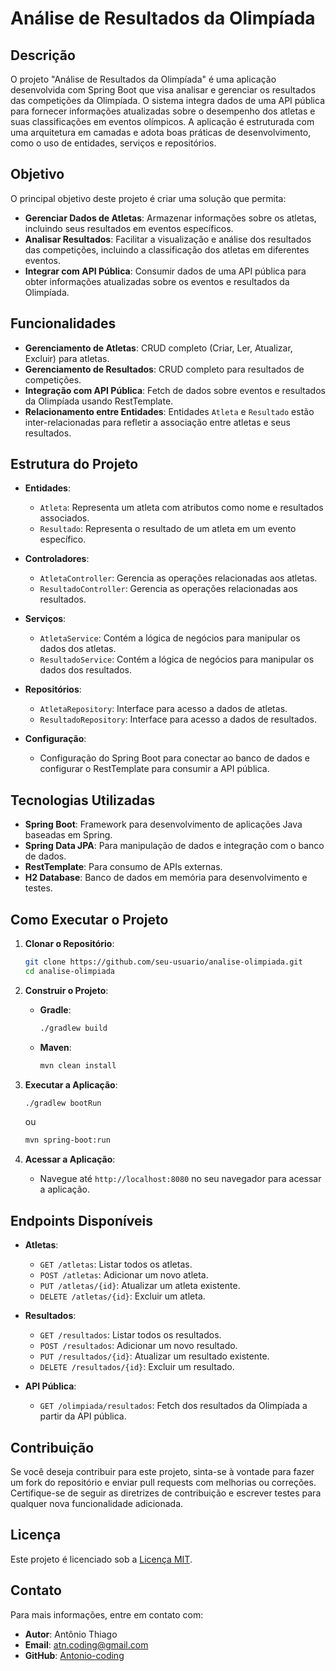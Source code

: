 # Análise de Resultados da Olimpíada

## Descrição

O projeto "Análise de Resultados da Olimpíada" é uma aplicação desenvolvida com Spring Boot que visa analisar e gerenciar os resultados das competições da Olimpíada. O sistema integra dados de uma API pública para fornecer informações atualizadas sobre o desempenho dos atletas e suas classificações em eventos olímpicos. A aplicação é estruturada com uma arquitetura em camadas e adota boas práticas de desenvolvimento, como o uso de entidades, serviços e repositórios.

## Objetivo

O principal objetivo deste projeto é criar uma solução que permita:
- **Gerenciar Dados de Atletas**: Armazenar informações sobre os atletas, incluindo seus resultados em eventos específicos.
- **Analisar Resultados**: Facilitar a visualização e análise dos resultados das competições, incluindo a classificação dos atletas em diferentes eventos.
- **Integrar com API Pública**: Consumir dados de uma API pública para obter informações atualizadas sobre os eventos e resultados da Olimpíada.

## Funcionalidades

- **Gerenciamento de Atletas**: CRUD completo (Criar, Ler, Atualizar, Excluir) para atletas.
- **Gerenciamento de Resultados**: CRUD completo para resultados de competições.
- **Integração com API Pública**: Fetch de dados sobre eventos e resultados da Olimpíada usando RestTemplate.
- **Relacionamento entre Entidades**: Entidades `Atleta` e `Resultado` estão inter-relacionadas para refletir a associação entre atletas e seus resultados.

## Estrutura do Projeto

- **Entidades**:
  - `Atleta`: Representa um atleta com atributos como nome e resultados associados.
  - `Resultado`: Representa o resultado de um atleta em um evento específico.

- **Controladores**:
  - `AtletaController`: Gerencia as operações relacionadas aos atletas.
  - `ResultadoController`: Gerencia as operações relacionadas aos resultados.

- **Serviços**:
  - `AtletaService`: Contém a lógica de negócios para manipular os dados dos atletas.
  - `ResultadoService`: Contém a lógica de negócios para manipular os dados dos resultados.

- **Repositórios**:
  - `AtletaRepository`: Interface para acesso a dados de atletas.
  - `ResultadoRepository`: Interface para acesso a dados de resultados.

- **Configuração**:
  - Configuração do Spring Boot para conectar ao banco de dados e configurar o RestTemplate para consumir a API pública.

## Tecnologias Utilizadas

- **Spring Boot**: Framework para desenvolvimento de aplicações Java baseadas em Spring.
- **Spring Data JPA**: Para manipulação de dados e integração com o banco de dados.
- **RestTemplate**: Para consumo de APIs externas.
- **H2 Database**: Banco de dados em memória para desenvolvimento e testes.

## Como Executar o Projeto

1. **Clonar o Repositório**:
   ```bash
   git clone https://github.com/seu-usuario/analise-olimpiada.git
   cd analise-olimpiada
   ```

2. **Construir o Projeto**:
   - **Gradle**:
     ```bash
     ./gradlew build
     ```
   - **Maven**:
     ```bash
     mvn clean install
     ```

3. **Executar a Aplicação**:
   ```bash
   ./gradlew bootRun
   ```
   ou
   ```bash
   mvn spring-boot:run
   ```

4. **Acessar a Aplicação**:
   - Navegue até `http://localhost:8080` no seu navegador para acessar a aplicação.

## Endpoints Disponíveis

- **Atletas**:
  - `GET /atletas`: Listar todos os atletas.
  - `POST /atletas`: Adicionar um novo atleta.
  - `PUT /atletas/{id}`: Atualizar um atleta existente.
  - `DELETE /atletas/{id}`: Excluir um atleta.

- **Resultados**:
  - `GET /resultados`: Listar todos os resultados.
  - `POST /resultados`: Adicionar um novo resultado.
  - `PUT /resultados/{id}`: Atualizar um resultado existente.
  - `DELETE /resultados/{id}`: Excluir um resultado.

- **API Pública**:
  - `GET /olimpiada/resultados`: Fetch dos resultados da Olimpíada a partir da API pública.

## Contribuição

Se você deseja contribuir para este projeto, sinta-se à vontade para fazer um fork do repositório e enviar pull requests com melhorias ou correções. Certifique-se de seguir as diretrizes de contribuição e escrever testes para qualquer nova funcionalidade adicionada.

## Licença

Este projeto é licenciado sob a [Licença MIT](LICENSE).

## Contato

Para mais informações, entre em contato com:

- **Autor**: Antônio Thiago
- **Email**: atn.coding@gmail.com
- **GitHub**: [Antonio-coding](https://github.com/Antonio-coding)
